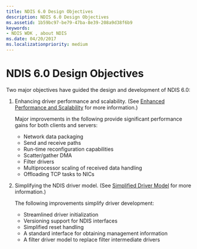 ```yaml
---
title: NDIS 6.0 Design Objectives
description: NDIS 6.0 Design Objectives
ms.assetid: 1b59bc97-be79-47ba-8e39-208a9d38f6b9
keywords:
- NDIS WDK , about NDIS
ms.date: 04/20/2017
ms.localizationpriority: medium
---
```


# NDIS 6.0 Design Objectives





Two major objectives have guided the design and development of NDIS 6.0:

1.  Enhancing driver performance and scalability. (See [Enhanced Performance and Scalability](enhanced-performance-and-scalability.md) for more information.)

    Major improvements in the following provide significant performance gains for both clients and servers:

    -   Network data packaging
    -   Send and receive paths
    -   Run-time reconfiguration capabilities
    -   Scatter/gather DMA
    -   Filter drivers
    -   Multiprocessor scaling of received data handling
    -   Offloading TCP tasks to NICs

2.  Simplifying the NDIS driver model. (See [Simplified Driver Model](simplified-driver-model.md) for more information.)

    The following improvements simplify driver development:

    -   Streamlined driver initialization
    -   Versioning support for NDIS interfaces
    -   Simplified reset handling
    -   A standard interface for obtaining management information
    -   A filter driver model to replace filter intermediate drivers

 

 





